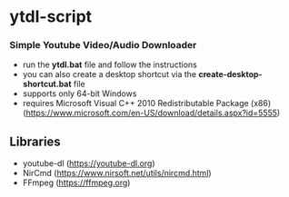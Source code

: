 # ytdl-script
### Simple Youtube Video/Audio Downloader
- run the **ytdl.bat** file and follow the instructions
- you can also create a desktop shortcut via the **create-desktop-shortcut.bat** file
- supports only 64-bit Windows
- requires Microsoft Visual C++ 2010 Redistributable Package (x86)
(https://www.microsoft.com/en-US/download/details.aspx?id=5555)

## Libraries
- youtube-dl (https://youtube-dl.org)
- NirCmd (https://www.nirsoft.net/utils/nircmd.html)
- FFmpeg (https://ffmpeg.org)
